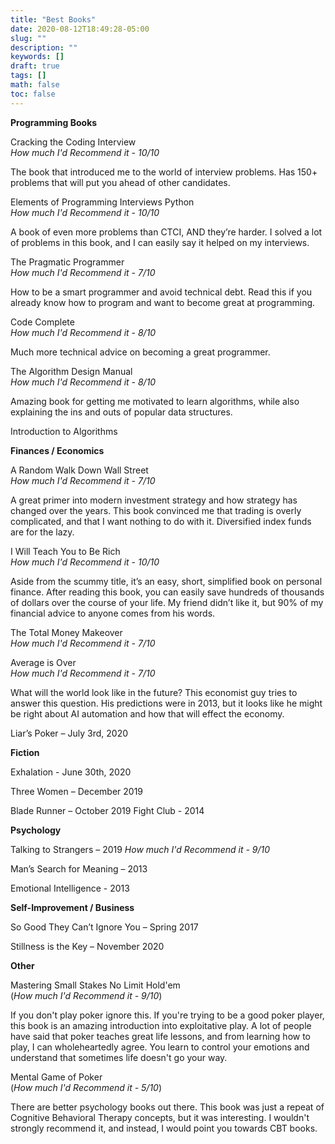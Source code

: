 ```yaml
---
title: "Best Books"
date: 2020-08-12T18:49:28-05:00
slug: ""
description: ""
keywords: []
draft: true
tags: []
math: false
toc: false
---
```



**Programming Books**

Cracking the Coding Interview<br>
*How much I'd Recommend it - 10/10*

The book that introduced me to the world of interview problems. Has 150+ problems that will put you ahead of other candidates.

Elements of Programming Interviews Python<br>
*How much I'd Recommend it - 10/10*

A book of even more problems than CTCI, AND they’re harder. I solved a lot of problems in this book, and I can easily say it helped on my interviews.

The Pragmatic Programmer<br>
*How much I'd Recommend it - 7/10*

How to be a smart programmer and avoid technical debt. Read this if you already know how to program and want to become great at programming.

Code Complete<br>
*How much I'd Recommend it - 8/10*

Much more technical advice on becoming a great programmer. 

The Algorithm Design Manual<br>
*How much I'd Recommend it - 8/10*

Amazing book for getting me motivated to learn algorithms, while also explaining the ins and outs of popular data structures.
    
Introduction to Algorithms

**Finances / Economics**

A Random Walk Down Wall Street <br>
*How much I'd Recommend it - 7/10*

A great primer into modern investment strategy and how strategy has changed over the years. This book convinced me that trading is overly complicated, and that I want nothing to do with it. Diversified index funds are for the lazy. 

I Will Teach You to Be Rich<br>
*How much I'd Recommend it - 10/10*

Aside from the scummy title, it’s an easy, short, simplified book on personal finance. After reading this book, you can easily save hundreds of thousands of dollars over the course of your life. My friend didn’t like it, but 90% of my financial advice to anyone comes from his words.

The Total Money Makeover<br>
*How much I'd Recommend it - 7/10*

Average is Over<br>
*How much I'd Recommend it - 7/10*

What will the world look like in the future? This economist guy tries to answer this question. His predictions were in 2013, but it looks like he might be right about AI automation and how that will effect the economy.

Liar’s Poker – July 3rd, 2020



**Fiction**

Exhalation - June 30th, 2020

Three Women – December 2019

Blade Runner – October 2019
Fight Club - 2014

**Psychology**

Talking to Strangers – 2019
*How much I'd Recommend it - 9/10*

Man’s Search for Meaning – 2013

Emotional Intelligence - 2013


**Self-Improvement / Business**

So Good They Can’t Ignore You – Spring 2017

Stillness is the Key – November 2020

**Other**

Mastering Small Stakes No Limit Hold'em<br>
(*How much I'd Recommend it - 9/10*)

If you don't play poker ignore this. If you're trying to be a good poker player, this book is an amazing introduction into exploitative play. A lot of people have said that poker teaches great life lessons, and from learning how to play, I can wholeheartedly agree. You learn to control your emotions and understand that sometimes life doesn't go your way.

Mental Game of Poker<br>
(*How much I'd Recommend it - 5/10*)

There are better psychology books out there. This book was just a repeat of Cognitive Behavioral Therapy concepts, but it was interesting. I wouldn't strongly recommend it, and instead, I would point you towards CBT books.



